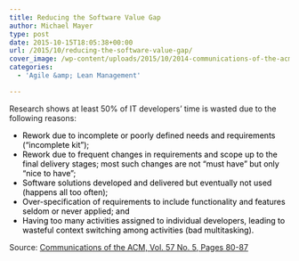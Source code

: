 ```yaml
---
title: Reducing the Software Value Gap
author: Michael Mayer
type: post
date: 2015-10-15T18:05:38+00:00
url: /2015/10/reducing-the-software-value-gap/
cover_image: /wp-content/uploads/2015/10/2014-communications-of-the-acm.png
categories:
  - 'Agile &amp; Lean Management'

---
```

Research shows at least 50% of IT developers&#8217; time is wasted due to the following reasons:

<ul class="acm" style="color: #444444;">
  <li style="color: #000000;">
    Rework due to incomplete or poorly defined needs and requirements (&#8220;incomplete kit&#8221;);
  </li>
  <li style="color: #000000;">
    Rework due to frequent changes in requirements and scope up to the final delivery stages; most such changes are not &#8220;must have&#8221; but only &#8220;nice to have&#8221;;
  </li>
  <li style="color: #000000;">
    Software solutions developed and delivered but eventually not used (happens all too often);
  </li>
  <li style="color: #000000;">
    Over-specification of requirements to include functionality and features seldom or never applied; and
  </li>
  <li style="color: #000000;">
    Having too many activities assigned to individual developers, leading to wasteful context switching among activities (bad multitasking).
  </li>
</ul>

Source: [Communications of the ACM, Vol. 57 No. 5, Pages 80-87][1]

 [1]: http://cacm.acm.org/magazines/2014/5/174348-reducing-the-software-value-gap/fulltext
